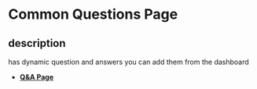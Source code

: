 # Common Questions Page

## description

has dynamic question and answers you can add them from the dashboard

- [**Q&A Page**](https://insurance-client.inovola-stage.com/Question)
